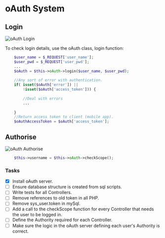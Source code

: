 # oAuth System
## Login
![oAuth Login](http://stash.iteedevelopment.com:7990/projects/GOLF/repos/oauth-application/browse/docs/images/oauthLogin.png?at=8beb9419a962e9998b2a8f7501bef36639d294a8&raw)

To check login details, use the oAuth class, login function:
```php
    $user_name = $_REQUEST['user_name'];
    $user_pwd = $_REQUEST['user_pwd'];
    ...
    $oAuth = $this->oAuth->login($user_name, $user_pwd);
    
    //Any sort of error with authentication.
    if( isset($oAuth['error']) || 
        !isset($oAuth['access_token'])) {
        
        //Deal with errors
        ...
        
    }
    //Return access token to client (mobile app).
    $oAuthAccessToken = $oAuth['access_token'];
```

## Authorise

![oAuth Authorise](http://stash.iteedevelopment.com:7990/projects/GOLF/repos/oauth-application/browse/docs/images/oauthAuthorise.png?at=8beb9419a962e9998b2a8f7501bef36639d294a8&raw)

```php
    $this->username = $this->oAuth->checkScope();
```



### Tasks
- [x] Install oAuth server.
- [ ] Ensure database structure is created from sql scripts.
- [ ] Write tests for all Controllers.
- [ ] Remove references to old token in all PHP.
- [ ] Remove sys_user.token in mySql.
- [ ] Add a call to the checkScope function for every Controller that needs the user to be logged in.
- [ ] Define the Authority required for each Controller.
- [ ] Make sure the logic in the oAuth server defining each user's Authority is correct.
